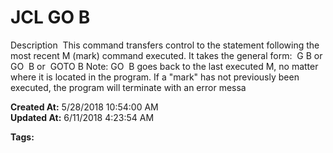 # JCL GO  B

Description  This command transfers control to the statement following the most recent M (mark) command executed. It takes the general form:  G B or  GO  B or  GOTO B Note: GO  B goes back to the last executed M, no matter where it is located in the program. If a "mark" has not previously been executed, the program will terminate with an error messa  

**Created At:** 5/28/2018 10:54:00 AM  
**Updated At:** 6/11/2018 4:23:54 AM  

**Tags:**
<badge text='jcl' vertical='middle' />
